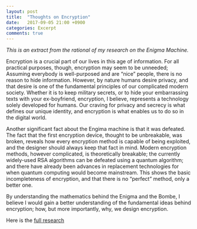 ```yaml
---
layout: post
title:  "Thoughts on Encryption"
date:   2017-09-05 21:00 +0900
categories: Excerpt
comments: true
---
```


*This is an extract from the rational of my research on the Enigma Machine.*

Encryption is a crucial part of our lives in this age of information. For all practical purposes, though, encryption may seem to be unneeded; Assuming everybody is well-purposed and are “nice” people, there is no reason to hide information. However, by nature humans desire privacy, and that desire is one of the fundamental principles of our complicated modern society. Whether it is to keep military secrets, or to hide your embarrassing texts with your ex-boyfriend, encryption, I believe, represents a technology solely developed for humans. Our craving for privacy and secrecy is what defines our unique identity, and encryption is what enables us to do so in the digital world.

Another significant fact about the Engima machine is that it was defeated. The fact that the first encryption device, thought to be unbreakable, was broken, reveals how every encryption method is capable of being exploited, and the designer should always keep that fact in mind. Modern encryption methods, however complicated, is theoretically breakable; the currently widely-used RSA algorithms can be defeated using a quantum algorithm; and there have already been advances in replacement technologies for when quantum computing would become mainstream. This shows the basic incompleteness of encryption, and that there is no “perfect” method, only a better one.

By understanding the mathematics behind the Enigma and the Bombe, I believe I would gain a better understanding of the fundamental ideas behind encryption; how, but more importantly, why, we design encryption.

Here is the [full research](/projects/Enigma/index.html)

